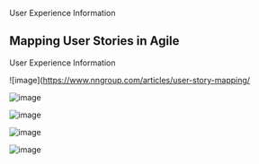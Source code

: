 User Experience Information

## Mapping User Stories in Agile
User Experience Information

![image](https://www.nngroup.com/articles/user-story-mapping/

![image](https://media.nngroup.com/media/editor/2020/11/30/story-map-levels)

![image](https://media.nngroup.com/media/editor/2020/11/30/journey-map-vs-story-map)


![image](https://media.nngroup.com/media/editor/2020/11/30/user-story-map-vs-journey-map)

![image](https://media.nngroup.com/media/editor/2020/11/30/user-story-map-to-epics-and-user-stories)
 
